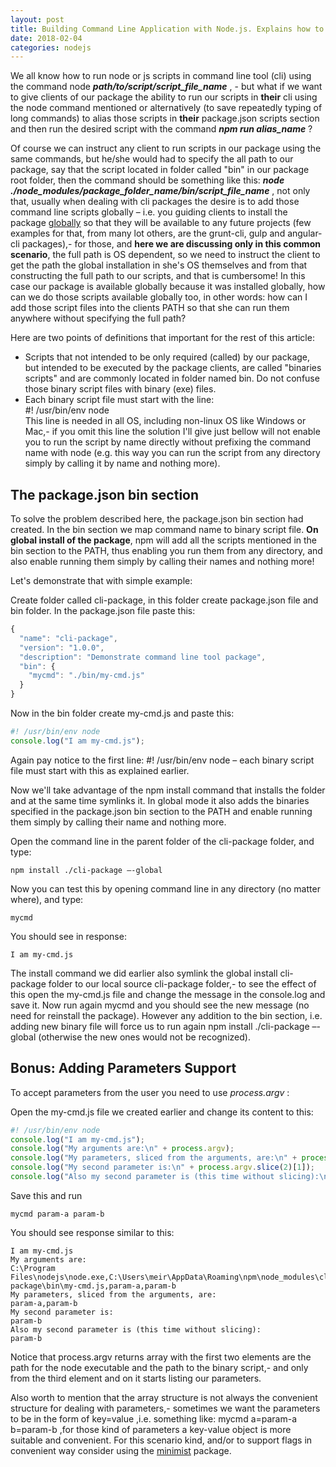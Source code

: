 ```yaml
---
layout: post
title: Building Command Line Application with Node.js. Explains how to build package that act, also or just, as command line tool
date: 2018-02-04
categories: nodejs
---
```


We all know how to run node or js scripts in command line tool (cli) using the command node <i><b>path/to/script/script_file_name</b></i> , - but what if we want to give clients of our package the ability to run our scripts in <b>their</b> cli using the node command mentioned or alternatively (to save repeatedly typing of long commands) to alias those scripts in <b>their</b> package.json scripts section and then run the desired script with the command <b><i>npm run alias_name</i></b> ?

Of course we can instruct any client to run scripts in our package using the same commands, but he/she would had to specify the all path to our package, say that the script located in folder called "bin" in our package root folder, then the command should be something like this: <i><b>node ./node_modules/package_folder_name/bin/script_file_name</b></i> , not only that, usually when dealing with cli packages the desire is to add those command line scripts globally – i.e. you guiding clients to install the package <u>globally</u> so that they will be available to any future projects (few examples for that, from many lot others, are the grunt-cli, gulp and angular-cli packages),- for those, and <b>here we are discussing only in this common scenario</b>, the full path is OS dependent, so we need to instruct the client to get the path the global installation in she's OS themselves and from that constructing the full path to our scripts, and that is cumbersome! In this case our package is available globally because it was installed globally, how can we do those scripts available globally too, in other words: how can I add those script files into the clients PATH so that she can run them anywhere without specifying the full path?

Here are two points of definitions that important for the rest of this article:
*	Scripts that not intended to be only required (called) by our package, but intended to be executed by the package clients, are called "binaries scripts" and are commonly located in folder named bin. Do not confuse those binary script files with binary (exe) files.
*	Each binary script file must start with the line:<br>#! /usr/bin/env node<br>This line is needed in all OS, including non-linux OS like Windows or Mac,- if you omit this line the solution I'll give just bellow will not enable you to run the script by name directly without prefixing the command name with node (e.g. this way you can run the script from any directory simply by calling it by name and nothing more).

## The package.json bin section
To solve the problem described here, the package.json bin section had created. In the bin section we map command name to binary script file. <b>On global install of the package</b>, npm will add all the scripts mentioned in the bin section to the PATH, thus enabling you run them from any directory, and also enable running them simply by calling their names and nothing more!

Let's demonstrate that with simple example:

Create folder called cli-package, in this folder create package.json file and bin folder. In the package.json file paste this:

```javascript
{
  "name": "cli-package",
  "version": "1.0.0",
  "description": "Demonstrate command line tool package",
  "bin": {
	"mycmd": "./bin/my-cmd.js"
  }  
}
```

Now in the bin folder create my-cmd.js and paste this:
```javascript
#! /usr/bin/env node
console.log("I am my-cmd.js");
```

Again pay notice to the first line: #! /usr/bin/env node – each binary script file must start with this as explained earlier.

Now we'll take advantage of the npm install <folder> command that installs the folder and at the same time symlinks it. In global mode it also adds the binaries specified in the package.json bin section to the PATH and enable running them simply by calling their name and nothing more.

Open the command line in the parent folder of the cli-package folder, and type:
    
    npm install ./cli-package –-global

Now you can test this by opening command line in any directory (no matter where), and type: 
    
    mycmd

You should see in response:
    
    I am my-cmd.js

The install command we did earlier also symlink the global install cli-package folder to our local source cli-package folder,- to see the effect of this open the my-cmd.js file and change the message in the console.log and save it. Now run again mycmd and you should see the new message (no need for reinstall the package). However any addition to the bin section, i.e. adding new binary file will force us to run again npm install ./cli-package –-global (otherwise the new ones would not be recognized).

## Bonus: Adding Parameters Support
To accept parameters from the user you need to use <i>process.argv</i> : 

Open the my-cmd.js file we created earlier and change its content to this:

```javascript
#! /usr/bin/env node
console.log("I am my-cmd.js");
console.log("My arguments are:\n" + process.argv);
console.log("My parameters, sliced from the arguments, are:\n" + process.argv.slice(2));
console.log("My second parameter is:\n" + process.argv.slice(2)[1]);
console.log("Also my second parameter is (this time without slicing):\n" + process.argv[3]);
```

Save this and run

    mycmd param-a param-b
    
You should see response similar to this:

```
I am my-cmd.js
My arguments are:
C:\Program Files\nodejs\node.exe,C:\Users\meir\AppData\Roaming\npm\node_modules\cli-package\bin\my-cmd.js,param-a,param-b
My parameters, sliced from the arguments, are:
param-a,param-b
My second parameter is:
param-b
Also my second parameter is (this time without slicing):
param-b
```

Notice that process.argv returns array with the first two elements are the path for the node executable and the path to the binary script,- and only from the third element and on it starts listing our parameters.

Also worth to mention that the array structure is not always the convenient structure for dealing with parameters,- sometimes we want the parameters to be in the form of key=value ,i.e. something like: mycmd a=param-a b=param-b ,for those kind of parameters a key-value object is more suitable and convenient. For this scenario kind, and/or to support flags in convenient way consider using the [minimist](https://www.npmjs.com/package/minimist) package.
